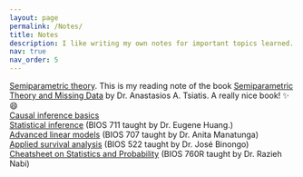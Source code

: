 ```yaml
---
layout: page
permalink: /Notes/
title: Notes
description: I like writing my own notes for important topics learned. I visit those notes every now and then. Even though some of them are just a re-organization of the original course materials, I find it helpful to go through the whole course, and re-arrange knowledge in my own favored ways. Most of the notes are short cause I found myself never open the 100-page Analysis note again but turn to two pages cheat sheet quite often.
nav: true
nav_order: 5
---
```


<a href="/assets/Notes/Semiparametric_treatsheet.pdf">Semiparametric theory</a>. This is my reading note of the book <a href="https://link.springer.com/book/10.1007/0-387-37345-4">Semiparametric Theory and Missing Data</a> by Dr. Anastasios A. Tsiatis. A really nice book! :sparkles: :smile:<br>
<a href="/assets/Notes/causal_cheat_sheet.pdf">Causal inference basics</a> <br>
<a href="/assets/Notes/Statistical_inference.pdf">Statistical inference</a> (BIOS 711 taught by Dr. Eugene Huang.)<br>
<a href="/assets/Notes/Advanced_linear_models.pdf">Advanced linear models</a> (BIOS 707 taught by Dr. Anita Manatunga)<br>
<a href="/assets/Notes/Applied_survival_analysis.pdf">Applied survival analysis</a> (BIOS 522 taught by Dr. José Binongo)<br><a href="/assets/Notes/Statistics___Probability_Cheatsheet.pdf">Cheatsheet on Statistics and Probability</a> (BIOS 760R taught by Dr. Razieh Nabi)<br>

